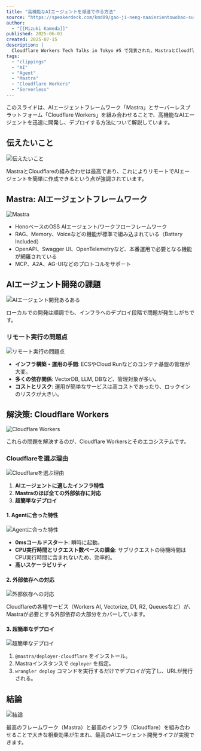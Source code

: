 ```yaml
---
title: "高機能なAIエージェントを爆速で作る方法"
source: "https://speakerdeck.com/kmd09/gao-ji-neng-naaiezientowobao-su-dezuo-rufang-fa"
author:
  - "[[Mizuki Kameda]]"
published: 2025-06-03
created: 2025-07-15
description: |
  Cloudflare Workers Tech Talks in Tokyo #5 で発表された、MastraとCloudflare Workersを組み合わせた高機能AIエージェントの開発手法に関するスライド。
tags:
  - "clippings"
  - "AI"
  - "Agent"
  - "Mastra"
  - "Cloudflare Workers"
  - "Serverless"
---
```


このスライドは、AIエージェントフレームワーク「Mastra」とサーバーレスプラットフォーム「Cloudflare Workers」を組み合わせることで、高機能なAIエージェントを迅速に開発し、デプロイする方法について解説しています。

## 伝えたいこと

![伝えたいこと](https://files.speakerdeck.com/presentations/09858e1ca19f42e2a6120d8f746900ec/slide_2.jpg)

MastraとCloudflareの組み合わせは最高であり、これによりリモートでAIエージェントを簡単に作成できるという点が強調されています。

## Mastra: AIエージェントフレームワーク

![Mastra](https://files.speakerdeck.com/presentations/09858e1ca19f42e2a6120d8f746900ec/slide_4.jpg)

- HonoベースのOSS AIエージェント/ワークフローフレームワーク
- RAG、Memory、Voiceなどの機能が標準で組み込まれている（Battery Included）
- OpenAPI、Swagger UI、OpenTelemetryなど、本番運用で必要となる機能が網羅されている
- MCP、A2A、AG-UIなどのプロトコルをサポート

## AIエージェント開発の課題

![AIエージェント開発あるある](https://files.speakerdeck.com/presentations/09858e1ca19f42e2a6120d8f746900ec/slide_6.jpg)

ローカルでの開発は順調でも、インフラへのデプロイ段階で問題が発生しがちです。

### リモート実行の問題点

![リモート実行の問題点](https://files.speakerdeck.com/presentations/09858e1ca19f42e2a6120d8f746900ec/slide_7.jpg)

- **インフラ構築・運用の手間**: ECSやCloud Runなどのコンテナ基盤の管理が大変。
- **多くの依存関係**: VectorDB, LLM, DBなど、管理対象が多い。
- **コストとリスク**: 運用が簡単なサービスは高コストであったり、ロックインのリスクが大きい。

## 解決策: Cloudflare Workers

![Cloudflare Workers](https://files.speakerdeck.com/presentations/09858e1ca19f42e2a6120d8f746900ec/slide_8.jpg)

これらの問題を解決するのが、Cloudflare Workersとそのエコシステムです。

### Cloudflareを選ぶ理由

![Cloudflareを選ぶ理由](https://files.speakerdeck.com/presentations/09858e1ca19f42e2a6120d8f746900ec/slide_9.jpg)

1. **AIエージェントに適したインフラ特性**
2. **Mastraのほぼ全ての外部依存に対応**
3. **超簡単なデプロイ**

#### 1. Agentに合った特性

![Agentに合った特性](https://files.speakerdeck.com/presentations/09858e1ca19f42e2a6120d8f746900ec/slide_10.jpg)

- **0msコールドスタート**: 瞬時に起動。
- **CPU実行時間とリクエスト数ベースの課金**: サブリクエストの待機時間はCPU実行時間に含まれないため、効率的。
- **高いスケーラビリティ**

#### 2. 外部依存への対応

![外部依存への対応](https://files.speakerdeck.com/presentations/09858e1ca19f42e2a6120d8f746900ec/slide_11.jpg)

Cloudflareの各種サービス（Workers AI, Vectorize, D1, R2, Queuesなど）が、Mastraが必要とする外部依存の大部分をカバーしています。

#### 3. 超簡単なデプロイ

![超簡単なデプロイ](https://files.speakerdeck.com/presentations/09858e1ca19f42e2a6120d8f746900ec/slide_13.jpg)

1. `@mastra/deployer-cloudflare` をインストール。
2. Mastraインスタンスで `deployer` を指定。
3. `wrangler deploy` コマンドを実行するだけでデプロイが完了し、URLが発行される。

## 結論

![結論](https://files.speakerdeck.com/presentations/09858e1ca19f42e2a6120d8f746900ec/slide_14.jpg)

最高のフレームワーク（Mastra）と最高のインフラ（Cloudflare）を組み合わせることで大きな相乗効果が生まれ、最高のAIエージェント開発ライフが実現できます。
